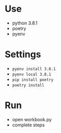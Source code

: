 # Use
- python 3.8.1
- poetry
- pyenv

# Settings
- `pyenv install 3.8.1`
- `pyenv local 3.8.1`
- `pip install poetry`
- `poetry install`

# Run 
- open workbook.py
- complete steps
